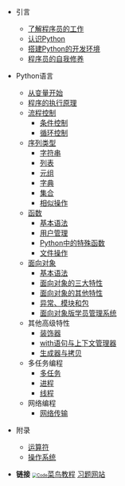 

* 引言
  * [了解程序员的工作](intro/web)
  * [认识Python](intro/history)
  * [搭建Python的开发环境](intro/env)
  * [程序员的自我修养](intro/experience)

* Python语言
  * [从变量开始](grammar/var)
  * [程序的执行原理](grammar/principle)
  * [流程控制](grammar/flow/index)
    * [条件控制](grammar/flow/if)
    * [循环控制](grammar/flow/for)
  * [序列类型](grammar/struct/index)
    * [字符串](grammar/struct/str)
    * [列表](grammar/struct/list)
    * [元组](grammar/struct/tuple)
    * [字典](grammar/struct/dict)
    * [集合](grammar/struct/set)
    * [相似操作](grammar/struct/common.md)
  * [函数](grammar/func/index)
    * [基本语法](grammar/func/base)
    * [用户管理](grammar/func/user)
    * [Python中的特殊函数](grammar/func/super)
    * [文件操作](grammar/func/files)
  * [面向对象](grammar/obj/index)
    * [基本语法](grammar/obj/base)
    * [面向对象的三大特性](grammar/obj/child)
    * [面向对象的其他特性](grammar/obj/other)
    * [异常、模块和包](grammar/obj/error)
    * [面向对象版学员管理系统](grammar/obj/demo)
  * 其他高级特性
    * [装饰器](grammar/other/one)
    * [with语句与上下文管理器](grammar/other/two)
    * [生成器与拷贝](grammar/other/three)
  * 多任务编程
    * [多任务](thread/one)
    * [进程](thread/two)
    * [线程](thread/three)
  * 网络编程
    * [网络传输](net/one)


* 附录
  * [运算符](others/oper)
  * [操作系统](others/linux)

- **链接** 
[<img src="https://static.runoob.com/images/favicon.ico" alt="Code" style="zoom: 60%;" />菜鸟教程](https://www.runoob.com/)
[习题网站](https://pynative.com/python-exercises-with-solutions/)